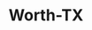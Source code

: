 ---
title: Worth-TX
slug: worth-tx
f_state:
- cms/state/texas.md
f_locations:
- cms/payday-loan/24-hour-check-cashiers-93.md
- cms/payday-loan/24-hour-check-cashiers-94.md
- cms/payday-loan/24-hour-check-cashiers-95.md
- cms/payday-loan/24-hour-check-cashiers-97.md
- cms/payday-loan/a-c-e-check-cashing-321.md
- cms/payday-loan/a-ce-cash-express-344.md
- cms/payday-loan/ace-check-cashing-914.md
- cms/payday-loan/advance-america-2330.md
- cms/payday-loan/advance-america-2370.md
- cms/payday-loan/advance-america-2371.md
- cms/payday-loan/advance-america-2372.md
- cms/payday-loan/advance-america-2373.md
- cms/payday-loan/advance-america-2374.md
- cms/payday-loan/advance-america-2375.md
- cms/payday-loan/advance-america-2376.md
- cms/payday-loan/advance-america-2377.md
- cms/payday-loan/advance-america-2378.md
- cms/payday-loan/austin-cash-express-4931.md
- cms/payday-loan/austin-cash-express-4932.md
- cms/payday-loan/cash-and-rebate-6701.md
- cms/payday-loan/cash-stop-8428.md
- cms/payday-loan/cash-store-8577.md
- cms/payday-loan/cash-store-8594.md
- cms/payday-loan/cash-store-8595.md
- cms/payday-loan/cash-n-rebate-9051.md
- cms/payday-loan/check-go-9971.md
- cms/payday-loan/check-go-9984.md
- cms/payday-loan/check-go-9985.md
- cms/payday-loan/check-go-9986.md
- cms/payday-loan/check-cashing-10751.md
- cms/payday-loan/check-into-cash-12487.md
- cms/payday-loan/checkmate-14365.md
- cms/payday-loan/club-professional-clearinghouse-15094.md
- cms/payday-loan/diamonds-check-cashing-15820.md
- cms/payday-loan/direct-fuels-l-p-15871.md
- cms/payday-loan/discount-express-15908.md
- cms/payday-loan/f-e-check-protector-co-17400.md
- cms/payday-loan/first-cash-advance-18466.md
- cms/payday-loan/first-cash-advance-18485.md
- cms/payday-loan/first-cash-advance-18486.md
- cms/payday-loan/first-cash-advance-18487.md
- cms/payday-loan/first-cash-advance-18488.md
- cms/payday-loan/first-cash-advance-18489.md
- cms/payday-loan/first-cash-advance-18490.md
- cms/payday-loan/first-cash-advance-18491.md
- cms/payday-loan/first-cash-advance-18492.md
- cms/payday-loan/first-cash-advance-18493.md
- cms/payday-loan/first-cash-advance-18494.md
- cms/payday-loan/first-cash-advance-18495.md
- cms/payday-loan/first-cash-advance-18513.md
- cms/payday-loan/first-cash-inc-18525.md
- cms/payday-loan/instant-rental-service-19711.md
- cms/payday-loan/jjs-fastrac-19874.md
- cms/payday-loan/mid-south-environmental-of-texas-inc-20854.md
- cms/payday-loan/mr-payroll-22220.md
- cms/payday-loan/mr-payroll-22257.md
- cms/payday-loan/mr-payroll-22258.md
- cms/payday-loan/mr-payroll-22259.md
- cms/payday-loan/mr-payroll-22260.md
- cms/payday-loan/mr-payroll---fort-worth--22276.md
- cms/payday-loan/mr-payroll---fort-worth--22277.md
- cms/payday-loan/mr-payroll---fort-worth--arlington-22278.md
- cms/payday-loan/mr-payroll---watauga-arlington-22287.md
- cms/payday-loan/mr-payroll---white-settlement-22288.md
- cms/payday-loan/mr-payroll-corp-22325.md
- cms/payday-loan/mr-payroll-corporation-22329.md
- cms/payday-loan/national-bankcard-system-22454.md
- cms/payday-loan/netos-liquors-22945.md
- cms/payday-loan/ort-inc-23350.md
- cms/payday-loan/payday-one-24070.md
- cms/payday-loan/payday-one-xl-llp-24071.md
- cms/payday-loan/payday-one-xl-llp-24072.md
- cms/payday-loan/pls-cash-cashers-24406.md
- cms/payday-loan/pls-check-cashers-24418.md
- cms/payday-loan/pls-check-cashers-24421.md
- cms/payday-loan/pls-check-cashers-24422.md
- cms/payday-loan/pride-n-texas-land-ltd-24618.md
- cms/payday-loan/pride-n-texas-land-ltd-24623.md
- cms/payday-loan/primos-liquors-24637.md
- cms/payday-loan/quik-cash-25460.md
- cms/payday-loan/quik-cash-25462.md
- cms/payday-loan/rapid-check-service-25748.md
- cms/payday-loan/rapid-check-service-25749.md
- cms/payday-loan/s-l-check-cashing-26137.md
- cms/payday-loan/saveway-liquor-store-26226.md
- cms/payday-loan/secure-check-26256.md
- cms/payday-loan/speed-cash-26630.md
- cms/payday-loan/speed-cash-26631.md
- cms/payday-loan/superstore-27046.md
- cms/payday-loan/superstore-27047.md
- cms/payday-loan/superstore-rent-2-own-ltd-27048.md
- cms/payday-loan/tarrant-county-adjustment-bureau-27099.md
- cms/payday-loan/united-states-government---fugitives-fbi-28220.md
- cms/payday-loan/western-union-28755.md
- cms/payday-loan/young-28955.md
updated-on: '2024-05-30T13:41:28.615Z'
created-on: '2024-05-30T13:41:28.615Z'
published-on: '2024-05-30T13:54:32.469Z'
f_city: Worth
layout: '[city].html'
tags: city
---